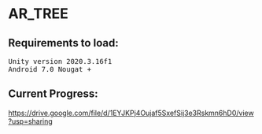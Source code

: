 # AR_TREE

## Requirements to load: 
<pre>
Unity version 2020.3.16f1
Android 7.0 Nougat +  
</pre>


## Current Progress: 
https://drive.google.com/file/d/1EYJKPj4Oujaf5SxefSij3e3Rskmn6hD0/view?usp=sharing
